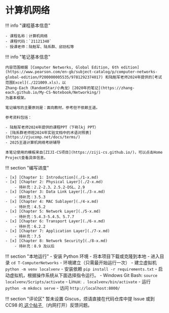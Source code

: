 # 计算机网络

!!! info "课程基本信息"

    - 课程名称：计算机网络
    - 课程代码：`21121340`
    - 授课老师：陆魁军、陆系群、邱劲松等

!!! info "笔记基本信息"

    内容范围根据 [Computer Networks, Global Edition, 6th edition](https://www.pearson.com/en-gb/subject-catalog/p/computer-networks-global-edition/P200000005535/9781292374017) 和陆魁军老师2024年提供的[考试范围Excel](./221009.xls)，以
    Zhang-Each（RandomStar/小角龙）[2020年的笔记](https://zhang-each.github.io/My-CS-Notebook/Networking/)
    为基本框架。
    
    笔记编写的主要原则是：面向教材，参考但不依赖王道。
    
    参考资料包括：
    
    - 陆魁军老师2024年提供的课程PPT（下称lkj PPT）
    - [陆系群老师班2024年实验文档中的术语对照表](https://zjucomp.net/docs/terms/)
    - 2025王道计算机网络考研辅导
    
    本笔记使用的模板来自[ZIJI-CS项目](https://ziji-cs.github.io/)，可以点击Home Project查看具体信息。

!!! section "编写进度"

    - [x] [Chapter 1: Introduction](./1-x.md)
    - [x] [Chapter 2: Physical Layer](./2-x.md)
    	- 待补充：2.2-2.3、2.5.2-DSL、2.9
    - [x] [Chapter 3: Data Link Layer](./3-x.md)
        - 待补充：3.5.3
    - [x] [Chapter 4: MAC Sublayer](./4-x.md)
        - 待补充：4.5.2
    - [x] [Chapter 5: Network Layer](./5-x.md)
    	- 待补充：5.4.3-5.4.5、5.7.7
    - [x] [Chapter 6: Transport Layer](./6-x.md)
        - 待补充：6.2.2
    - [x] [Chapter 7: Application Layer](./7-x.md)
        - 待补充：7.5
    - [x] [Chapter 8: Network Security](./8-x.md)
        - 待补充：8.9 及以后

!!! section "本地运行"
    - 安装 Python 环境
    - 将本项目下载或克隆到本地
    - 进入目录 `cd T-ComputerNetworks`
    - 环境建立（只需最开始运行一次）
        - 建立虚拟机 `python -m venv localvenv`
        - 安装依赖 `pip install -r requirements.txt` 
    - 启动虚拟机，根据操作系统从下面选择指令运行。
        - Windows Git Bash: `source localvenv/Scripts/activate`
        - Linux: `. localvenv/bin/activate`
    - 运行 `python -m mkdocs serve`
        - 访问 `http://localhost:8000/`

!!! section "评论区"
    暂未设置 Giscus，烦请直接在代码仓库中提 Issue 或到 CC98 的[ 这个帖子 ](https://www.cc98.org/topic/6075929)（内网打开）反馈问题。